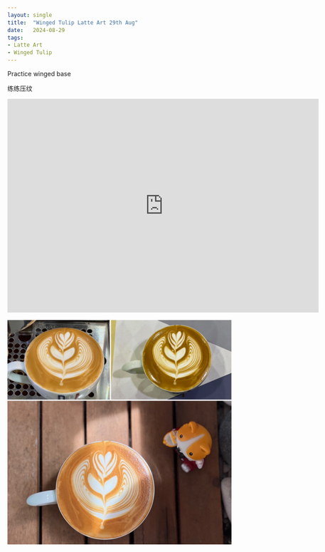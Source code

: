 ```yaml
---
layout: single
title:  "Winged Tulip Latte Art 29th Aug"
date:   2024-08-29
tags:
- Latte Art
- Winged Tulip
---
```



Practice winged base

练练压纹



<div class="embed-container">
  <iframe
      src="https://www.youtube.com/embed/TGqoYxi0emU"
      width="700"
      height="480"
      frameborder="0"
      allowfullscreen="true">
  </iframe>
</div>


![](/assets/img/2024/08/29/8B481DD4-888C-4C7B-A432-A8A1BB44DA73.JPG)

